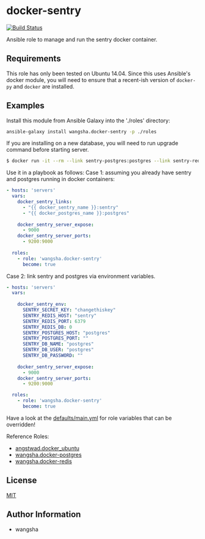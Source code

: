 docker-sentry
============

[![Build Status](https://travis-ci.org/wangsha/docker-sentry.svg?branch=master)](https://travis-ci.org/wangsha/docker-sentry)

Ansible role to manage and run the sentry docker container. 

Requirements
------------

This role has only been tested on Ubuntu 14.04. Since this uses Ansible's
docker module, you will need to ensure that a recent-ish version of `docker-py`
and `docker` are installed.


Examples
--------

Install this module from Ansible Galaxy into the './roles' directory:
```bash
ansible-galaxy install wangsha.docker-sentry -p ./roles
```

If you are installing on a new database, you will need to run upgrade command before starting server.
```bash
$ docker run -it --rm --link sentry-postgres:postgres --link sentry-redis:redis sentry upgrade
```

Use it in a playbook as follows:
Case 1: assuming you already have sentry and postgres running in docker containers:
```yaml
- hosts: 'servers'
  vars:
    docker_sentry_links:
      - "{{ docker_sentry_name }}:sentry"
      - "{{ docker_postgres_name }}:postgres"
    
    docker_sentry_server_expose:
      - 9000
    docker_sentry_server_ports:
      - 9200:9000
      
  roles:
    - role: 'wangsha.docker-sentry'
      become: true
```

Case 2: link sentry and postgres via environment variables.
```yaml
- hosts: 'servers'
  vars:
    
    docker_sentry_env:
      SENTRY_SECRET_KEY: "changethiskey"
      SENTRY_REDIS_HOST: "sentry"
      SENTRY_REDIS_PORT: 6379
      SENTRY_REDIS_DB: 0
      SENTRY_POSTGRES_HOST: "postgres"
      SENTRY_POSTGRES_PORT: ""
      SENTRY_DB_NAME: "postgres"
      SENTRY_DB_USER: "postgres"
      SENTRY_DB_PASSWORD: ""
    
    docker_sentry_server_expose:
      - 9000
    docker_sentry_server_ports:
      - 9200:9000

  roles:
    - role: 'wangsha.docker-sentry'
      become: true
```
Have a look at the [defaults/main.yml](defaults/main.yml) for role variables
that can be overridden! 

Reference Roles:
* [angstwad.docker_ubuntu](https://github.com/angstwad/docker.ubuntu)
* [wangsha.docker-postgres](https://github.com/wangsha/docker-postgres)
* [wangsha.docker-redis](https://github.com/wangsha/docker-redis)

License
-------

[MIT](LICENSE.txt)

Author Information
------------------

- wangsha
